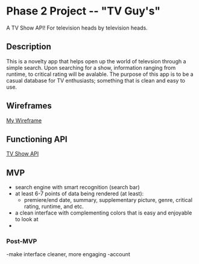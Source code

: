 # Phase 2 Project -- "TV Guy's"

A TV Show API! For television heads by television heads.

## Description

This is a novelty app that helps open up the world of televsion through a simple search. Upon searching for a show, information ranging from runtime, to critical rating will be avalable. The purpose of this app is to be a casual database for TV enthusiasts; something that is clean and easy to use.

## Wireframes

[My Wireframe](https://www.figma.com/file/RUe2lVgjE8A3L3TC65Aw2X/Powerup-(Copy)?node-id=0%3A1)

## Functioning API

[TV Show API](https://https://www.tvmaze.com/api)

## MVP

- search engine with smart recognition (search bar)
- at least 6-7 points of data being rendered (at least):
  - premiere/end date, summary, supplementary picture, genre, critical rating, runtime, and etc.
- a clean interface with complementing colors that is easy and enjoyable to look at
- 

### Post-MVP
-make interface cleaner, more engaging 
  -account 

